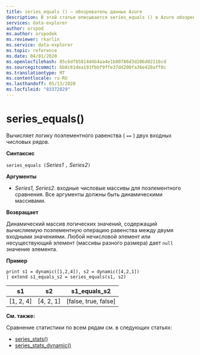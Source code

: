 ```yaml
---
title: series_equals () — обозреватель данных Azure
description: В этой статье описывается series_equals () в Azure обозреватель данных.
services: data-explorer
author: orspod
ms.author: orspodek
ms.reviewer: rkarlin
ms.service: data-explorer
ms.topic: reference
ms.date: 04/01/2020
ms.openlocfilehash: 85c6df85814d4b4aa4e1b00786d3d206d02116cd
ms.sourcegitcommit: bb8c61dea193fbbf9ffe37dd200fa36e428aff8c
ms.translationtype: MT
ms.contentlocale: ru-RU
ms.lasthandoff: 05/13/2020
ms.locfileid: "83372829"
---
```

# <a name="series_equals"></a>series_equals()

Вычисляет логику поэлементного равенства ( `==` ) двух входных числовых рядов.

**Синтаксис**

`series_equals (`*Series1* `,` *Series2*`)`

**Аргументы**

* *Series1, Series2*. входные числовые массивы для поэлементного сравнения. Все аргументы должны быть динамическими массивами. 

**Возвращает**

Динамический массив логических значений, содержащий вычисляемую поэлементную операцию равенства между двумя входными значениями. Любой нечисловой элемент или несуществующий элемент (массивы разного размера) дает `null` значение элемента.

**Пример**

<!-- csl: https://help.kusto.windows.net:443/Samples -->
```kusto
print s1 = dynamic([1,2,4]), s2 = dynamic([4,2,1])
| extend s1_equals_s2 = series_equals(s1, s2)
```

|s1|s2|s1_equals_s2|
|---|---|---|
|[1, 2, 4]|[4, 2, 1]|[false, true, false]|

**См. также:**

Сравнение статистики по всем рядам см. в следующих статьях:
* [series_stats()](series-statsfunction.md)
* [series_stats_dynamic()](series-stats-dynamicfunction.md)
